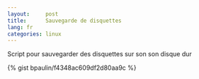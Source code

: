```yaml
---
layout:     post
title:      Sauvegarde de disquettes
lang: fr
categories: linux
---
```


Script pour sauvegarder des disquettes sur son son disque dur

{% gist bpaulin/f4348ac609df2d80aa9c %}